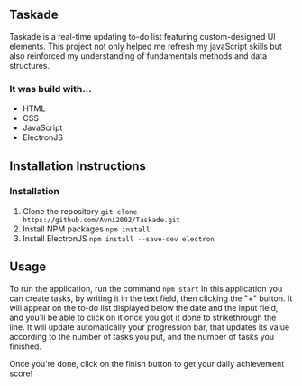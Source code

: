 ## Taskade

Taskade is a  real-time updating to-do list
featuring custom-designed UI elements. This project not only helped me refresh my javaScript skills but also reinforced my
understanding of fundamentals methods and data structures.
### It was build with...
* HTML
* CSS
* JavaScript
* ElectronJS

## Installation Instructions

### Installation
1. Clone the repository
```git clone https://github.com/Avni2002/Taskade.git```
2. Install NPM packages
```npm install```
3. Install ElectronJS
```npm install --save-dev electron```

## Usage

To run the application, run the command ```npm start```
In this application you can create tasks, by writing it in the text field, then clicking the "+" button. It will appear on the
to-do list displayed below the date and the input field, and you'll be able to click on it once you got it done to strikethrough
the line. It will update automatically your progression bar, that updates its value according to the number of tasks you put, and
the number of tasks you finished.

Once you're done, click on the finish button to get your daily achievement score!

